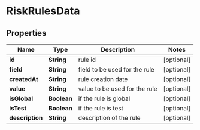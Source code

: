 

# RiskRulesData


## Properties

| Name | Type | Description | Notes |
|------------ | ------------- | ------------- | -------------|
|**id** | **String** | rule id |  [optional] |
|**field** | **String** | field to be used for the rule |  [optional] |
|**createdAt** | **String** | rule creation date |  [optional] |
|**value** | **String** | value to be used for the rule |  [optional] |
|**isGlobal** | **Boolean** | if the rule is global |  [optional] |
|**isTest** | **Boolean** | if the rule is test |  [optional] |
|**description** | **String** | description of the rule |  [optional] |



